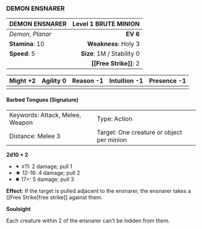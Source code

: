 ### DEMON ENSNARER

| DEMON ENSNARER  |   **Level 1 BRUTE MINION** |
| :-------------- | -------------------------: |
| *Demon, Planar* |                   **EV 6** |
| **Stamina**: 10 |       **Weakness**: Holy 3 |
| **Speed**: 5    | **Size**: 1M / Stability 0 |
|                 |     **[[Free Strike]]**: 2 |

| **Might** +2 | **Agility** 0 | **Reason** -1 | **Intuition** -1 | **Presence** -1 |
| ------------ | ------------- | ------------- | ---------------- | --------------- |
|              |               |               |                  |                 |

#### Barbed Tongues (Signature)

|                                 |                                           |
| :------------------------------ | :---------------------------------------- |
| Keywords: Attack, Melee, Weapon | Type: Action                              |
| Distance: Melee 3               | Target: One creature or object per minion |

**2d10 + 2**

- ✦ ≤11: 2 damage; pull 1
- ★ 12-16: 4 damage; pull 2
- ✸ 17+: 5 damage; pull 3

**Effect:** If the target is pulled adjacent to the ensnarer, the ensnarer takes a [[Free Strike|free strike]] against them.

**Soulsight**

Each creature within 2 of the ensnarer can't be hidden from them.
